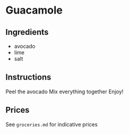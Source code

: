 # Guacamole
## Ingredients
* avocado
* lime
* salt
## Instructions
Peel the avocado
Mix everything together
Enjoy!

## Prices

See `groceries.md` for indicative prices

